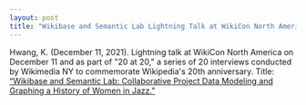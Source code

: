 ```yaml
---
layout: post
title: "Wikibase and Semantic Lab Lightning Talk at WikiCon North America"
---
```

Hwang, K. (December 11, 2021). Lightning talk at WikiCon North America on December 11 and as part of "20 at 20," a series of 20 interviews conducted by Wikimedia NY to commemorate Wikipedia's 20th anniversary. Title: [“Wikibase and Semantic Lab: Collaborative Project Data Modeling and Graphing a History of Women in Jazz."](https://docs.google.com/presentation/d/1WEPKZqMiMpMY0nwhZPj8mDZgNi2nnv0OO58t51p8SpM/edit#slide=id.p)
